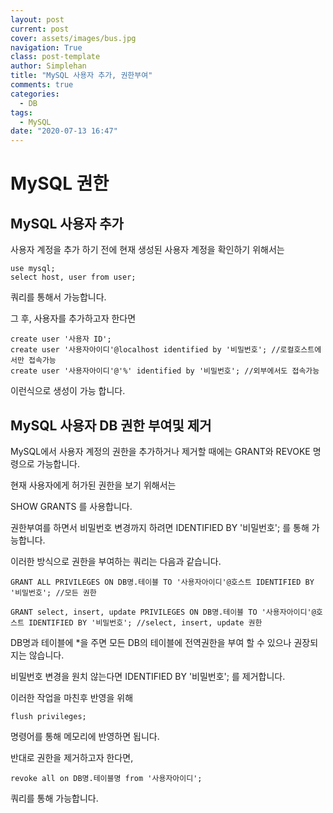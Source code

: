 ```yaml
---
layout: post
current: post
cover: assets/images/bus.jpg
navigation: True
class: post-template
author: Simplehan
title: "MySQL 사용자 추가, 권한부여"
comments: true
categories:
  - DB
tags:
  - MySQL
date: "2020-07-13 16:47"
---
```


# MySQL 권한

## MySQL 사용자 추가

사용자 계정을 추가 하기 전에 현재 생성된 사용자 계정을 확인하기 위해서는

```
use mysql;
select host, user from user;
```

쿼리를 통해서 가능합니다.

그 후, 사용자를 추가하고자 한다면

```
create user '사용자 ID';
create user '사용자아이디'@localhost identified by '비밀번호'; //로컬호스트에서만 접속가능
create user '사용자아이디'@'%' identified by '비밀번호'; //외부에서도 접속가능
```

이런식으로 생성이 가능 합니다.



## MySQL 사용자 DB 권한 부여및 제거

MySQL에서 사용자 계정의 권한을 추가하거나 제거할 때에는 GRANT와 REVOKE 명령으로 가능합니다.

현재 사용자에게 허가된 권한을 보기 위해서는

SHOW GRANTS 를 사용합니다.

권한부여를 하면서 비밀번호 변경까지 하려면 IDENTIFIED BY '비밀번호'; 를 통해 가능합니다.

이러한 방식으로 권한을 부여하는 쿼리는 다음과 같습니다.

```
GRANT ALL PRIVILEGES ON DB명.테이블 TO '사용자아이디'@호스트 IDENTIFIED BY '비밀번호'; //모든 권한

GRANT select, insert, update PRIVILEGES ON DB명.테이블 TO '사용자아이디'@호스트 IDENTIFIED BY '비밀번호'; //select, insert, update 권한
```

DB명과 테이블에 *을 주면 모든 DB의 테이블에 전역권한을 부여 할 수 있으나 권장되지는 않습니다.

비밀번호 변경을 원치 않는다면 IDENTIFIED BY '비밀번호'; 를 제거합니다.

이러한 작업을 마친후 반영을 위해

```
flush privileges;
```

명령어를 통해 메모리에 반영하면 됩니다.

반대로 권한을 제거하고자 한다면,

```
revoke all on DB명.테이블명 from '사용자아이디'; 
```

쿼리를 통해 가능합니다.